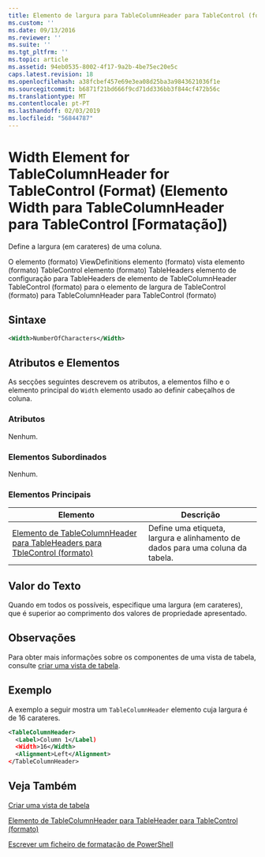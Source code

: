 ```yaml
---
title: Elemento de largura para TableColumnHeader para TableControl (formato) | Documentos da Microsoft
ms.custom: ''
ms.date: 09/13/2016
ms.reviewer: ''
ms.suite: ''
ms.tgt_pltfrm: ''
ms.topic: article
ms.assetid: 94eb0535-8002-4f17-9a2b-4be75ec20e5c
caps.latest.revision: 18
ms.openlocfilehash: a38fcbef457e69e3ea08d25ba3a9843621036f1e
ms.sourcegitcommit: b6871f21bd666f9cd71dd336bb3f844cf472b56c
ms.translationtype: MT
ms.contentlocale: pt-PT
ms.lasthandoff: 02/03/2019
ms.locfileid: "56844787"
---
```

# <a name="width-element-for-tablecolumnheader-for-tablecontrol-format"></a>Width Element for TableColumnHeader for TableControl (Format) (Elemento Width para TableColumnHeader para TableControl [Formatação])

Define a largura (em carateres) de uma coluna.

O elemento (formato) ViewDefinitions elemento (formato) vista elemento (formato) TableControl elemento (formato) TableHeaders elemento de configuração para TableHeaders de elemento de TableColumnHeader TableControl (formato) para o elemento de largura de TableControl (formato) para TableColumnHeader para TableControl (formato)

## <a name="syntax"></a>Sintaxe

```xml
<Width>NumberOfCharacters</Width>
```

## <a name="attributes-and-elements"></a>Atributos e Elementos

As secções seguintes descrevem os atributos, a elementos filho e o elemento principal do `Width` elemento usado ao definir cabeçalhos de coluna.

### <a name="attributes"></a>Atributos

Nenhum.

### <a name="child-elements"></a>Elementos Subordinados

Nenhum.

### <a name="parent-elements"></a>Elementos Principais

|Elemento|Descrição|
|-------------|-----------------|
|[Elemento de TableColumnHeader para TableHeaders para TbleControl (formato)](./tablecolumnheader-element-format.md)|Define uma etiqueta, largura e alinhamento de dados para uma coluna da tabela.|

## <a name="text-value"></a>Valor do Texto

Quando em todos os possíveis, especifique uma largura (em carateres), que é superior ao comprimento dos valores de propriedade apresentado.

## <a name="remarks"></a>Observações

Para obter mais informações sobre os componentes de uma vista de tabela, consulte [criar uma vista de tabela](./creating-a-table-view.md).

## <a name="example"></a>Exemplo

A exemplo a seguir mostra um `TableColumnHeader` elemento cuja largura é de 16 carateres.

```xml
<TableColumnHeader>
  <Label>Column 1</Label)
  <Width>16</Width>
  <Alignment>Left</Alignment>
</TableColumnHeader>
```

## <a name="see-also"></a>Veja Também

[Criar uma vista de tabela](./creating-a-table-view.md)

[Elemento de TableColumnHeader para TableHeader para TableControl (formato)](./tablecolumnheader-element-format.md)

[Escrever um ficheiro de formatação de PowerShell](./writing-a-powershell-formatting-file.md)

